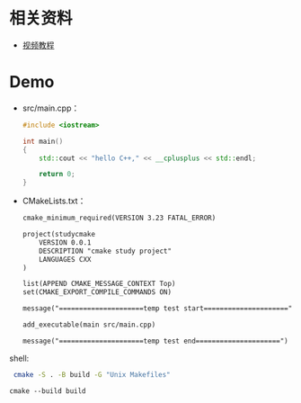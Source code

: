 # 相关资料

- [视频教程](https://www.bilibili.com/video/BV1TB4y1s7eW)



# Demo

- src/main.cpp：

  ```C++
  #include <iostream>
  
  int main()
  {
      std::cout << "hello C++," << __cplusplus << std::endl;
  
      return 0;
  }
  ```

- CMakeLists.txt：

  ```txt
  cmake_minimum_required(VERSION 3.23 FATAL_ERROR)
  
  project(studycmake
      VERSION 0.0.1
      DESCRIPTION "cmake study project"
      LANGUAGES CXX
  )
  
  list(APPEND CMAKE_MESSAGE_CONTEXT Top)
  set(CMAKE_EXPORT_COMPILE_COMMANDS ON)
  
  message("=====================temp test start=====================")
  
  add_executable(main src/main.cpp)
  
  message("=====================temp test end=====================")
  ```

  

shell:
```sh
 cmake -S . -B build -G "Unix Makefiles"
```

```
cmake --build build
```

